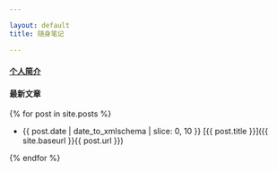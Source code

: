 ```yaml
---

layout: default
title: 随身笔记

---
```


#### [个人简介]({{site.baseurl}}/info)

#### 最新文章

{% for post in site.posts %}

+ {{ post.date | date_to_xmlschema | slice: 0, 10 }} [{{ post.title }}]({{ site.baseurl }}{{ post.url }})

{% endfor %}


